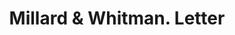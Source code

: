 ---
doi: 10.7916/D8TX4SD6
date_other: '1869'
date_other_textual: '1869'
form: correspondence
genre:
- Letters (correspondence)
name:
- Millard & Whitman
object_in_context_url: https://biggert.cul.columbia.edu/items/view/ave_biggert_00495
subject_hierarchical_geographic:
- North Adams, Massachusetts, United States
subject_name:
- Millard & Whitman
title: Millard & Whitman. Letter
sort_title: Millard & Whitman. Letter
call_number: ave_biggert_00495
coordinates:
- 42.7,-73.11666666666666
pid: ave_biggert_00495
identifiers: ave_biggert_00495
thumbnail: https://derivativo-2.library.columbia.edu/iiif/2/ldpd:343639/full/!256,256/0/native.jpg
permalink: /biggert/ave_biggert_00495/
layout: iiif-image-page
---